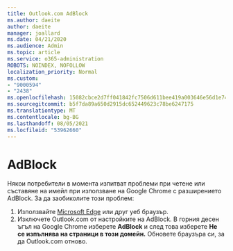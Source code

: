 ```yaml
---
title: Outlook.com AdBlock
ms.author: daeite
author: daeite
manager: joallard
ms.date: 04/21/2020
ms.audience: Admin
ms.topic: article
ms.service: o365-administration
ROBOTS: NOINDEX, NOFOLLOW
localization_priority: Normal
ms.custom:
- "9000594"
- "2438"
ms.openlocfilehash: 15082cbce2d7ff041842fc7506d611bee419a003646e56d1e7488981dd4d7020
ms.sourcegitcommit: b5f7da89a650d2915dc652449623c78be6247175
ms.translationtype: MT
ms.contentlocale: bg-BG
ms.lasthandoff: 08/05/2021
ms.locfileid: "53962660"
---
```

# <a name="adblock"></a>AdBlock

Някои потребители в момента изпитват проблеми при четене или съставяне на имейл при използване на Google Chrome с разширението AdBlock. За да заобиколите този проблем:

1. Използвайте [Microsoft Edge](https://www.microsoft.com/windows/microsoft-edge) или друг уеб браузър.
1. Изключете Outlook.com от настройките на AdBlock. В горния десен ъгъл на Google Chrome изберете **AdBlock** и след това изберете **Не се изпълнява на страници в този домейн.** Обновете браузъра си, за да Outlook.com отново.